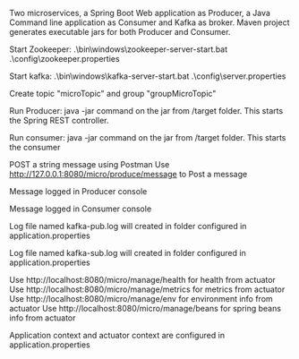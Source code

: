 Two microservices, a Spring Boot Web application as Producer, a Java Command line application as Consumer and Kafka as broker. Maven project generates executable jars for both Producer and Consumer.

Start Zookeeper: .\bin\windows\zookeeper-server-start.bat .\config\zookeeper.properties

Start kafka: .\bin\windows\kafka-server-start.bat .\config\server.properties

Create topic "microTopic" and group "groupMicroTopic" 

Run Producer: java -jar command on the jar from /target folder. This starts the Spring REST controller. 

Run consumer: java -jar command on the jar from /target folder. This starts the consumer

POST a string message using Postman
Use http://127.0.0.1:8080/micro/produce/message to Post a message

Message logged in Producer console 

Message logged in Consumer console

Log file named kafka-pub.log will created in folder configured in application.properties 

Log file named kafka-sub.log will created in folder configured in application.properties 


Use http://localhost:8080/micro/manage/health for health from actuator 
Use http://localhost:8080/micro/manage/metrics for metrics from actuator 
Use http://localhost:8080/micro/manage/env for environment info from actuator
Use http://localhost:8080/micro/manage/beans for spring beans info from actuator  

Application context and actuator context are configured in application.properties
